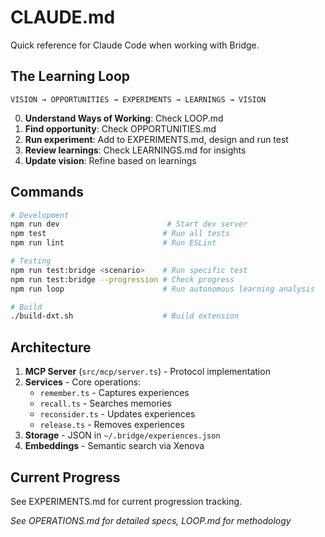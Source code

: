 # CLAUDE.md

Quick reference for Claude Code when working with Bridge.

## The Learning Loop
```
VISION → OPPORTUNITIES → EXPERIMENTS → LEARNINGS → VISION
```
0. **Understand Ways of Working**: Check LOOP.md
1. **Find opportunity**: Check OPPORTUNITIES.md
2. **Run experiment**: Add to EXPERIMENTS.md, design and run test
3. **Review learnings**: Check LEARNINGS.md for insights
4. **Update vision**: Refine based on learnings

## Commands

```bash
# Development
npm run dev                        # Start dev server
npm test                          # Run all tests
npm run lint                      # Run ESLint

# Testing  
npm run test:bridge <scenario>    # Run specific test
npm run test:bridge --progression # Check progress
npm run loop                      # Run autonomous learning analysis

# Build
./build-dxt.sh                    # Build extension
```

## Architecture

1. **MCP Server** (`src/mcp/server.ts`) - Protocol implementation
2. **Services** - Core operations:
   - `remember.ts` - Captures experiences
   - `recall.ts` - Searches memories
   - `reconsider.ts` - Updates experiences
   - `release.ts` - Removes experiences
3. **Storage** - JSON in `~/.bridge/experiences.json`
4. **Embeddings** - Semantic search via Xenova

## Current Progress

See EXPERIMENTS.md for current progression tracking.



*See OPERATIONS.md for detailed specs, LOOP.md for methodology*